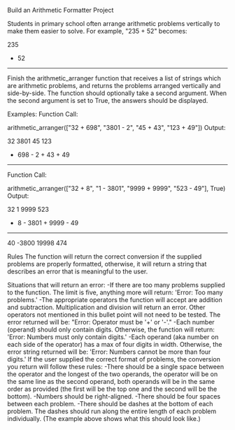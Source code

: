 Build an Arithmetic Formatter Project

Students in primary school often arrange arithmetic problems vertically to
make them easier to solve. For example, "235 + 52" becomes:

  235
+  52
-----
Finish the arithmetic_arranger function that receives a list of strings which
are arithmetic problems, and returns the problems arranged vertically and
side-by-side. The function should optionally take a second argument. When the
second argument is set to True, the answers should be displayed.

Examples:
Function Call:

arithmetic_arranger(["32 + 698", "3801 - 2", "45 + 43", "123 + 49"])
Output:

   32      3801      45      123
+ 698    -    2    + 43    +  49
-----    ------    ----    -----
Function Call:

arithmetic_arranger(["32 + 8", "1 - 3801", "9999 + 9999", "523 - 49"], True)
Output:

  32         1      9999      523
+  8    - 3801    + 9999    -  49
----    ------    ------    -----
  40     -3800     19998      474

Rules
The function will return the correct conversion if the supplied problems are
properly formatted, otherwise, it will return a string that describes an error
that is meaningful to the user.

Situations that will return an error:
-If there are too many problems supplied to the function. The limit is five,
anything more will return: 'Error: Too many problems.'
-The appropriate operators the function will accept are addition and
subtraction. Multiplication and division will return an error. Other operators
not mentioned in this bullet point will not need to be tested. The error returned will be: "Error: Operator must be '+' or '-'."
-Each number (operand) should only contain digits. Otherwise, the function will
return: 'Error: Numbers must only contain digits.'
-Each operand (aka number on each side of the operator) has a max of four
digits in width. Otherwise, the error string returned will be: 'Error: Numbers cannot be more than four digits.'
If the user supplied the correct format of problems, the conversion you return
will follow these rules:
 -There should be a single space between the operator and the longest of the
 two operands, the operator will be on the same line as the second operand,
 both operands will be in the same order as provided (the first will be the
 top one and the second will be the bottom).
 -Numbers should be right-aligned.
 -There should be four spaces between each problem.
 -There should be dashes at the bottom of each problem. The dashes should run
 along the entire length of each problem individually. (The example above
 shows what this should look like.)
